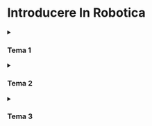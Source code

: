 # Introducere In Robotica

<details>
  <summary><h3>Tema 1</h3></summary>

<br>
Proiectul de la tema 1 este un LED rgb ale cărui culori sunt controlate individual de 3 potențiometre.
Input-ul potențiometrelor este preluat de placa arduino, transformat intr-o valoare cuprinsa între 0 și 256 (range-ul de intensitate al LED-ului) și transmis către LED

Source code: https://github.com/WildCola/Robotica/blob/main/PotentiometruRGB/PotentiometruRGB.ino

Link către video: https://youtu.be/Gh3H4ZXLa54

![image](https://user-images.githubusercontent.com/79272874/199030891-c6258d9e-ff5f-4064-b904-d6325a5d90b4.png)
</details>

<details>
  <summary><h3>Tema 2</h3></summary>

<br>
Tema 2 a cerut construirea unui sistem de semafoare pentru masini si pietoni. Acesta are 4 stari:
<ol>
<li> Verde pentru masini, rosu pentru pietoni, fara sunet, se schimba doar dupa apasarea butonului
<li> Galben pentru masini, rosu pentru pietoni, fara sunet, incepe la 8 secunde dupa apasarea butonului si dureaza 3 secunde
<li> Rosu pentru masini, verde pentru pietoni, bazait la un interval constant, dureaza 8 secunde
<li> Rosu pentru masini, clipeste verde pentru pietoni, bazait la interval mai rapid, dureaza 4 secunde, apoi revine in starea 1
</ol>

Proiectul a fost realizat prin folosirea unui buton, care porneste un contor de timp in momentul apasarii cu ajutorul unei functii interrupt, apoi la momentele cheie de timp descrise mai sus, placa arduino trimete semnale LED-urilor si buzzer-ului pentru a le duce in starea corespunzatoare intervalului de timp.
  
Source code: https://github.com/WildCola/Robotica/blob/main/crosswalk/crosswalk.ino

Link către video: https://www.youtube.com/shorts/QCxIFdsp5OE

![image](https://user-images.githubusercontent.com/79272874/199129636-cfa44ddb-e8ab-4500-9569-8cc49e441189.png)
  
</details>

<details>
  <summary><h3>Tema 3</h3></summary>

<br>
Tema 3 - Desenezi pe un seven segment display cu ajutorul unui joystick. Are 2 stadii:
<ol>
<li> Poti folosi joystick-ul pentru a naviga segmentele display-ului. Segmentul selectat se aprinde si stinge intermitent. O apasare scurta a butonului de pe joystick trece in stadiul 2. O apasare lunga reseteaza display-ul si te muta pe DP.
<li> Segmentul selectat ramane in starea (stins sau aprins) in care se afla la apasarea butonului. Axa X a joystick-ului stinge sau aprinde segmentul. Apasarea butonului salveaza starea curenta a segmentului si trece inapoi in stadiul 1.
</ol>

Pentru navigarea display-ului am folosit o matrice de vecini (fiecare segment are 4 vecini, cate unul pentru fiecare directie a joystick-ului).
Pentru a diferentia intre apasarea scurta si cea lunga a butonului am folosit un cronomentru care porneste la apasarea butonului. Daca butonul este ridicat in mai putin de o secunde programul inregistreaza o apasare scurta si trece in stadiul 2, daca butonul este apasat pentru mai mult de o secunda display-ul va fi resetat.

Source code: https://github.com/WildCola/Robotica/blob/main/joystick/joystick.ino

Link catre video: https://youtube.com/shorts/hWmcDOIERwg

![image](https://user-images.githubusercontent.com/79272874/200663000-821bd8a3-1da8-457c-b45a-4801c569c4ea.png)
  
</details>


